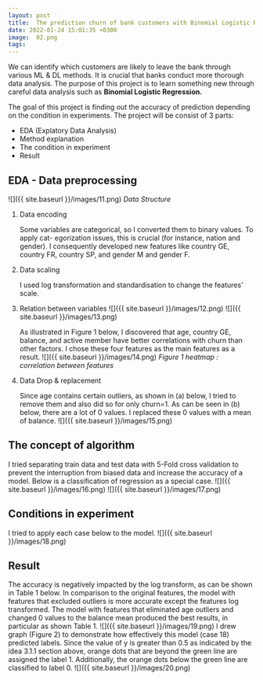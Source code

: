 ```yaml
---
layout: post
title:  The prediction churn of bank customers with Binomial Logistic Regression
date: 2022-01-24 15:01:35 +0300
image:  02.png
tags:   
---
```

We can identify which customers are likely to leave the bank through various ML & DL methods. It is crucial that banks conduct more thorough data analysis. The purpose of this project is to learn something new through careful data analysis such as __Binomial Logistic Regression.__

The goal of this project is finding out the accuracy of prediction depending on the condition in experiments. The project will be consist of 3 parts:
* EDA (Explatory Data Analysis)
* Method explanation
* The condition in experiment
* Result

## EDA - Data preprocessing 
![]({{ site.baseurl }}/images/11.png)
*Data Structure*

1. Data encoding
   
   Some variables are categorical, so I converted them to binary values. To apply cat- egorization issues, this is crucial (for instance, nation and
   gender). I consequently developed new features like country GE, country FR, country SP, and gender M and gender F.
   
2. Data scaling
   
   I used log transformation and standardisation to change the features’ scale.
   
3. Relation between variables
   ![]({{ site.baseurl }}/images/12.png)
   ![]({{ site.baseurl }}/images/13.png)
   
   As illustrated in Figure 1 below, I discovered that age, country GE, balance, and active member have better correlations with churn than other factors.
   I chose these four features as the main features as a result.
   ![]({{ site.baseurl }}/images/14.png)
   *Figure 1 heatmap : correlation between features*

4. Data Drop & replacement
   
   Since age contains certain outliers, as shown in (a) below, I tried to remove them and also did so for only churn=1. As can be seen in (b) below, there    are a lot of 0 values. I replaced these 0 values with a mean of balance.
   ![]({{ site.baseurl }}/images/15.png)

   
## The concept of algorithm

I tried separating train data and test data with 5-Fold cross validation to prevent the interruption from biased data and increase the accuracy of a model.
Below is a classification of regression as a special case.
![]({{ site.baseurl }}/images/16.png)
![]({{ site.baseurl }}/images/17.png)


## Conditions in experiment
I tried to apply each case below to the model.
![]({{ site.baseurl }}/images/18.png)

## Result
The accuracy is negatively impacted by the log transform, as can be shown in Table 1 below. In comparison to the original features, the model with features that excluded outliers is more accurate except the features log transformed. The model with features that eliminated age outliers and changed 0 values to the balance mean produced the best results, in particular as shown Table 1.
![]({{ site.baseurl }}/images/19.png)
I drew graph (Figure 2) to demonstrate how effectively this model (case 18) predicted labels. Since the value of y is greater than 0.5 as indicated by the idea 3.1.1 section above, orange dots that are beyond the green line are assigned the label 1. Additionally, the orange dots below the green line are classified to label 0.
![]({{ site.baseurl }}/images/20.png)


